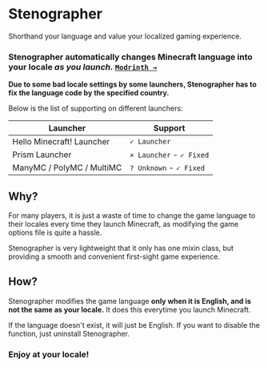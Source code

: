 # Stenographer

Shorthand your language and value your localized gaming experience.

### Stenographer automatically changes Minecraft language into your locale *as you launch.* [`Modrinth →`](https://modrinth.com/mod/stenographer)

**Due to some bad locale settings by some launchers, Stenographer has to fix the language code by the specified country.**

Below is the list of supporting on different launchers:

| Launcher                  | Support                  |
|---------------------------|--------------------------|
| Hello Minecraft! Launcher | `✓ Launcher`             |
| Prism Launcher            | `× Launcher` - `✓ Fixed` |
| ManyMC / PolyMC / MultiMC | `? Unknown` - `✓ Fixed`  |


## Why?

For many players, it is just a waste of time to change the game language to their locales every time they launch Minecraft, as modifying the game options file is quite a hassle.

Stenographer is very lightweight that it only has one mixin class, but providing a smooth and convenient first-sight game experience.

## How?

Stenographer modifies the game language **only when it is English, and is not the same as your locale.** It does this everytime you launch Minecraft.

If the language doesn't exist, it will just be English. If you want to disable the function, just uninstall Stenographer.

### Enjoy at your locale!
